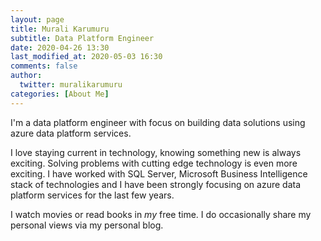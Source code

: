 ```yaml
---
layout: page
title: Murali Karumuru
subtitle: Data Platform Engineer
date: 2020-04-26 13:30
last_modified_at: 2020-05-03 16:30
comments: false
author:
  twitter: muralikarumuru
categories: [About Me]
---
```

I'm a data platform engineer with focus on building data solutions using azure data platform services.

I love staying current in technology, knowing something new is always exciting. Solving problems with cutting edge technology is even more exciting. I have worked with SQL Server, Microsoft Business Intelligence stack of technologies and I have been strongly focusing on azure data platform services for the last few years.

I watch movies or read books in _my_ free time. I do occasionally share my personal views via my personal blog.
